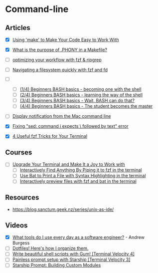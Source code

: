 # Command-line

## Articles

- [x] [Using 'make' to Make Your Code Easy to Work With](https://www.hamvocke.com/blog/makefiles-for-accessibility/)
- [x] [What is the purpose of .PHONY in a Makefile?](https://stackoverflow.com/questions/2145590/what-is-the-purpose-of-phony-in-a-makefile/2145605#2145605)

- [ ] [optimizing your workflow with fzf & ripgrep](https://dev.to/hayden/optimizing-your-workflow-with-fzf-ripgrep-2eai)
- [ ] [Navigating a filesystem quickly with fzf and fd](https://mike.place/2017/fzf-fd/)
- [ ] []()
  - [ ] [(1/4) Beginners BASH basics - becoming one with the shell](https://dev.to/hayden/1-4-beginners-bash-basics-becoming-one-with-the-shell-mpk)
  - [ ] [(2/4) Beginners BASH basics - learning the way of the shell](https://dev.to/hayden/2-4-beginners-bash-basics-learning-the-way-of-the-shell-3f7b)
  - [ ] [(3/4) Beginners BASH basics - Wait, BASH can do that?](https://dev.to/hayden/3-4-beginners-bash-basics-wait-bash-can-do-that-4oh9/)
  - [ ] [(4/4) Beginners BASH basics - The student becomes the master](https://dev.to/hayden/4-4-beginners-bash-basics-the-student-becomes-the-master-3h4m)
- [ ] [Display notification from the Mac command line](https://code-maven.com/display-notification-from-the-mac-command-line)
- [x] [Fixing "sed: command i expects \ followed by text" error](https://singhkays.com/blog/sed-error-i-expects-followed-by-text/)
- [x] [4 Useful fzf Tricks for Your Terminal](https://pragmaticpineapple.com/four-useful-fzf-tricks-for-your-terminal/)

## Courses

- [ ] [Upgrade Your Terminal and Make It a Joy to Work with](https://egghead.io/courses/upgrade-your-terminal-and-make-it-a-joy-to-work-with-13f1)
  - [ ] [Interactively Find Anything By Piping it to fzf in the
      terminal](https://egghead.io/lessons/bash-interactively-find-anything-by-piping-it-to-fzf-in-the-terminal)
  - [ ] [Use Bat to Print a File with Syntax Highlighting in the
      terminal](https://egghead.io/lessons/egghead-use-bat-to-print-a-file-with-syntax-highlighting-in-the-terminal)
  - [ ] [Interactively preview files with fzf and bat in the terminal](https://egghead.io/lessons/egghead-interactively-preview-files-with-fzf-and-bat-in-the-terminal)

## Resources

- https://blog.sanctum.geek.nz/series/unix-as-ide/

## Videos

- [x] [What tools do I use every day as a software engineer?](https://www.youtube.com/watch?v=2Cq_prRzdX8) - Andrew Burgess
- [ ] [Dotfiles! Here's how I organize them.](https://www.youtube.com/watch?v=5oXy6ktYs7I)
- [ ] [Write beautiful shell scripts with Gum! \[Terminal Velocity 4\]](https://www.youtube.com/watch?v=tnikefEuArQ)
- [ ] [Painless prompt setup with Starship \[Terminal Velocity 3\]](https://www.youtube.com/watch?v=VgTu1_92U0U)
- [ ] [Starship Prompt: Building Custom Modules](https://www.youtube.com/watch?v=xTJzJ-_vdag)
